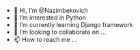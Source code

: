 - 👋 Hi, I’m @Nazimbekovich
- 👀 I’m interested in Python
- 🌱 I’m currently learning Django framework
- 💞️ I’m looking to collaborate on ...
- 📫 How to reach me ...

<!---
Nazimbekovich/Nazimbekovich is a ✨ special ✨ repository because its `README.md` (this file) appears on your GitHub profile.
You can click the Preview link to take a look at your changes.
--->
